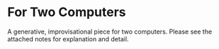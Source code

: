 # For Two Computers

A generative, improvisational piece for two computers. Please see the attached notes for explanation and detail.

